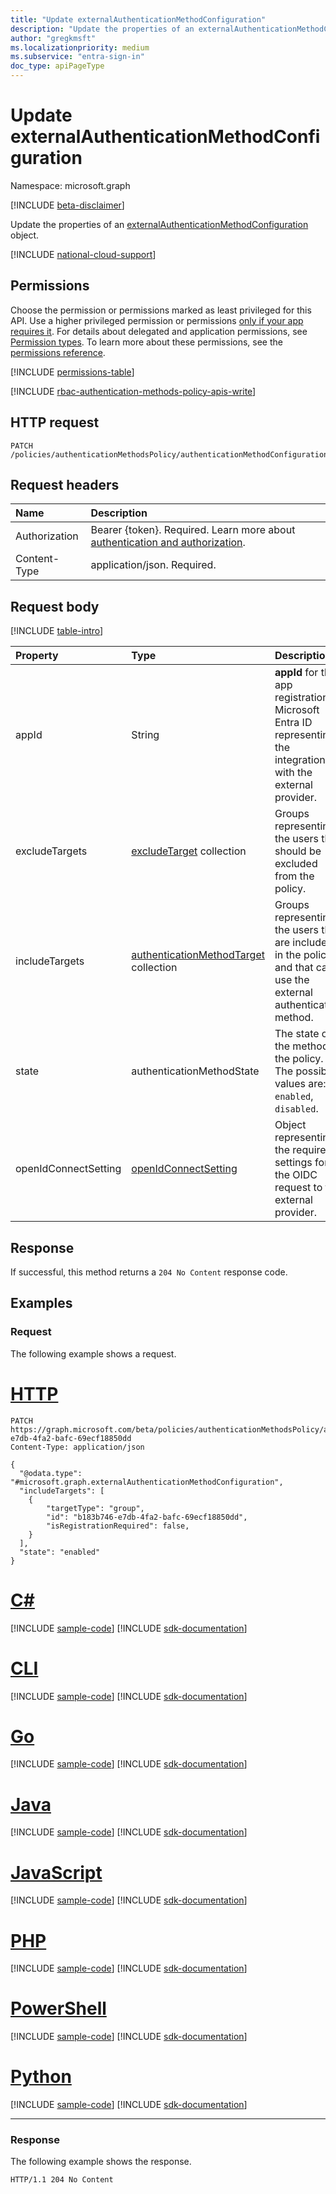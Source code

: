 ```yaml
---
title: "Update externalAuthenticationMethodConfiguration"
description: "Update the properties of an externalAuthenticationMethodConfiguration object."
author: "gregkmsft"
ms.localizationpriority: medium
ms.subservice: "entra-sign-in"
doc_type: apiPageType
---
```


# Update externalAuthenticationMethodConfiguration

Namespace: microsoft.graph

[!INCLUDE [beta-disclaimer](../../includes/beta-disclaimer.md)]

Update the properties of an [externalAuthenticationMethodConfiguration](../resources/externalauthenticationmethodconfiguration.md) object.

[!INCLUDE [national-cloud-support](../../includes/all-clouds.md)]

## Permissions

Choose the permission or permissions marked as least privileged for this API. Use a higher privileged permission or permissions [only if your app requires it](/graph/permissions-overview#best-practices-for-using-microsoft-graph-permissions). For details about delegated and application permissions, see [Permission types](/graph/permissions-overview#permission-types). To learn more about these permissions, see the [permissions reference](/graph/permissions-reference).

<!-- {
  "blockType": "permissions",
  "name": "externalauthenticationmethodconfiguration-update-permissions"
}
-->
[!INCLUDE [permissions-table](../includes/permissions/externalauthenticationmethodconfiguration-update-permissions.md)]

[!INCLUDE [rbac-authentication-methods-policy-apis-write](../includes/rbac-for-apis/rbac-authentication-methods-policy-apis-write.md)]

## HTTP request

<!-- {
  "blockType": "ignored"
}
-->
``` http
PATCH /policies/authenticationMethodsPolicy/authenticationMethodConfigurations/{id}
```

## Request headers

|Name|Description|
|:---|:---|
|Authorization|Bearer {token}. Required. Learn more about [authentication and authorization](/graph/auth/auth-concepts).|
|Content-Type|application/json. Required.|

## Request body

[!INCLUDE [table-intro](../../includes/update-property-table-intro.md)]


|Property|Type|Description|
|:---|:---|:---|
|appId|String|**appId** for the app registration in Microsoft Entra ID representing the integration with the external provider.|
|excludeTargets|[excludeTarget](../resources/excludetarget.md) collection|Groups representing the users that should be excluded from the policy. |
|includeTargets|[authenticationMethodTarget](../resources/authenticationMethodTarget.md) collection|Groups representing the users that are included in the policy and that can use the external authentication method. |
|state|authenticationMethodState|The state of the method in the policy. The possible values are: `enabled`, `disabled`. |
|openIdConnectSetting|[openIdConnectSetting](../resources/openidconnectsetting.md)|Object representing the required settings for the OIDC request to the external provider.|



## Response

If successful, this method returns a `204 No Content` response code.

## Examples

### Request

The following example shows a request.
# [HTTP](#tab/http)
<!-- {
  "blockType": "request",
  "name": "update_externalauthenticationmethodconfiguration"
}
-->
``` http
PATCH https://graph.microsoft.com/beta/policies/authenticationMethodsPolicy/authenticationMethodConfigurations/b183b746-e7db-4fa2-bafc-69ecf18850dd
Content-Type: application/json

{
  "@odata.type": "#microsoft.graph.externalAuthenticationMethodConfiguration",
  "includeTargets": [
    {
        "targetType": "group",
        "id": "b183b746-e7db-4fa2-bafc-69ecf18850dd",
        "isRegistrationRequired": false,
    }
  ],
  "state": "enabled"
}

```

# [C#](#tab/csharp)
[!INCLUDE [sample-code](../includes/snippets/csharp/update-externalauthenticationmethodconfiguration-csharp-snippets.md)]
[!INCLUDE [sdk-documentation](../includes/snippets/snippets-sdk-documentation-link.md)]

# [CLI](#tab/cli)
[!INCLUDE [sample-code](../includes/snippets/cli/update-externalauthenticationmethodconfiguration-cli-snippets.md)]
[!INCLUDE [sdk-documentation](../includes/snippets/snippets-sdk-documentation-link.md)]

# [Go](#tab/go)
[!INCLUDE [sample-code](../includes/snippets/go/update-externalauthenticationmethodconfiguration-go-snippets.md)]
[!INCLUDE [sdk-documentation](../includes/snippets/snippets-sdk-documentation-link.md)]

# [Java](#tab/java)
[!INCLUDE [sample-code](../includes/snippets/java/update-externalauthenticationmethodconfiguration-java-snippets.md)]
[!INCLUDE [sdk-documentation](../includes/snippets/snippets-sdk-documentation-link.md)]

# [JavaScript](#tab/javascript)
[!INCLUDE [sample-code](../includes/snippets/javascript/update-externalauthenticationmethodconfiguration-javascript-snippets.md)]
[!INCLUDE [sdk-documentation](../includes/snippets/snippets-sdk-documentation-link.md)]

# [PHP](#tab/php)
[!INCLUDE [sample-code](../includes/snippets/php/update-externalauthenticationmethodconfiguration-php-snippets.md)]
[!INCLUDE [sdk-documentation](../includes/snippets/snippets-sdk-documentation-link.md)]

# [PowerShell](#tab/powershell)
[!INCLUDE [sample-code](../includes/snippets/powershell/update-externalauthenticationmethodconfiguration-powershell-snippets.md)]
[!INCLUDE [sdk-documentation](../includes/snippets/snippets-sdk-documentation-link.md)]

# [Python](#tab/python)
[!INCLUDE [sample-code](../includes/snippets/python/update-externalauthenticationmethodconfiguration-python-snippets.md)]
[!INCLUDE [sdk-documentation](../includes/snippets/snippets-sdk-documentation-link.md)]

---

### Response

The following example shows the response.
<!-- {
  "blockType": "response",
  "truncated": true
}
-->
``` http
HTTP/1.1 204 No Content
```

